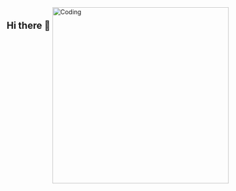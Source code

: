 <img align="right" alt="Coding" width="400" src="https://www.google.com/url?sa=i&url=https%3A%2F%2Fgiphy.com%2Fgifs%2Fscreen-monitor-closeup-26tn33aiTi1jkl6H6&psig=AOvVaw3gv2_-WoDWMX-gz9Ke2myD&ust=1717242563049000&source=images&cd=vfe&opi=89978449&ved=0CBEQjRxqFwoTCNiA89not4YDFQAAAAAdAAAAABAE">

## Hi there 👋

<!--
**longtimeno-c/longtimeno-c** is a ✨ _special_ ✨ repository because its `README.md` (this file) appears on your GitHub profile.

Here are some ideas to get you started:

- 🔭 I’m currently working on ...
- 🌱 I’m currently learning ...
- 👯 I’m looking to collaborate on ...
- 🤔 I’m looking for help with ...
- 💬 Ask me about ...
- 📫 How to reach me: ...
- 😄 Pronouns: ...
- ⚡ Fun fact: ...
-->
